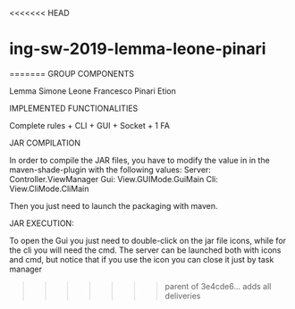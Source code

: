 <<<<<<< HEAD
# ing-sw-2019-lemma-leone-pinari
=======
GROUP COMPONENTS

Lemma Simone
Leone Francesco
Pinari Etion



IMPLEMENTED FUNCTIONALITIES

Complete rules + CLI + GUI + Socket + 1 FA



JAR COMPILATION

In order to compile the JAR files, you have to modify the value in <mainclass>
in the maven-shade-plugin with the following values:
Server: Controller.ViewManager
Gui: View.GUIMode.GuiMain
Cli: View.CliMode.CliMain  

Then you just need to launch the packaging with maven.


 
JAR EXECUTION:

To open the Gui you just need to double-click on the jar file icons, while for the cli you will need the cmd.
The server can be launched both with icons and cmd, but notice that if you use the icon you can close it just by task manager 
>>>>>>> parent of 3e4cde6... adds all deliveries
